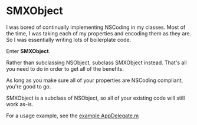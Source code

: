# SMXObject

I was bored of continually implementing NSCoding in my classes. Most of the 
time, I was taking each of my properties and encoding them as they are. So 
I was essentially writing lots of boilerplate code.

Enter **SMXObject**.

Rather than subclassing NSObject, subclass SMXObject instead. That's all you
need to do in order to get all of the benefits.

As long as you make sure all of your properties are NSCoding compliant, you're
good to go.

SMXObject is a subclass of NSObject, so all of your existing code will still 
work as-is.

For a usage example, see the [example AppDelegate.m](https://github.com/o2labs/SMXObject/blob/master/SMXObject/AppDelegate.m)